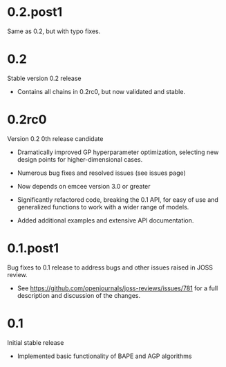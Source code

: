 0.2.post1
=========

Same as 0.2, but with typo fixes.

0.2
===

Stable version 0.2 release

* Contains all chains in 0.2rc0, but now validated and stable.

0.2rc0
======

Version 0.2 0th release candidate

* Dramatically improved GP hyperparameter optimization, selecting new design points for higher-dimensional cases.

* Numerous bug fixes and resolved issues (see issues page)

* Now depends on emcee version 3.0 or greater

* Significantly refactored code, breaking the 0.1 API, for easy of use and generalized functions to work with a wider range of models.

* Added additional examples and extensive API documentation.

0.1.post1
=========

Bug fixes to 0.1 release to address bugs and other issues raised in JOSS review.

* See https://github.com/openjournals/joss-reviews/issues/781 for a full description and discussion of the changes.

0.1
===

Initial stable release

* Implemented basic functionality of BAPE and AGP algorithms
